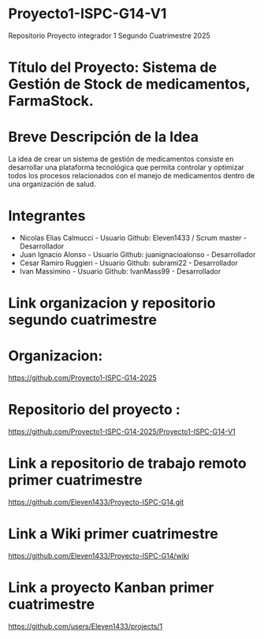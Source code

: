 # Proyecto1-ISPC-G14-V1
Repositorio Proyecto integrador 1 Segundo Cuatrimestre 2025

# Título del Proyecto: Sistema de Gestión de Stock de medicamentos, FarmaStock.

# Breve Descripción de la Idea
La idea de crear un sistema de gestión de medicamentos consiste en desarrollar una plataforma tecnológica que permita controlar y optimizar todos los procesos relacionados con el manejo de medicamentos dentro de una organización de salud.

# Integrantes

* Nicolas Elias Calmucci - Usuario Github: Eleven1433 / Scrum master - Desarrollador
* Juan Ignacio Alonso - Usuario Github: juanignacioalonso - Desarrollador
* Cesar Ramiro Ruggieri - Usuario Github: subrami22 - Desarrollador
* Ivan Massimino - Usuario Github: IvanMass99 - Desarrollador


# Link organizacion y repositorio segundo cuatrimestre

# Organizacion: 

https://github.com/Proyecto1-ISPC-G14-2025

# Repositorio del proyecto : 

https://github.com/Proyecto1-ISPC-G14-2025/Proyecto1-ISPC-G14-V1



# Link a repositorio de trabajo remoto primer cuatrimestre
https://github.com/Eleven1433/Proyecto-ISPC-G14.git

# Link a Wiki primer cuatrimestre
https://github.com/Eleven1433/Proyecto-ISPC-G14/wiki

# Link a proyecto Kanban primer cuatrimestre
https://github.com/users/Eleven1433/projects/1
